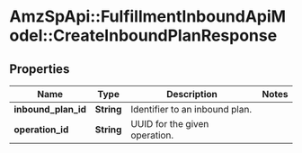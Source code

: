 # AmzSpApi::FulfillmentInboundApiModel::CreateInboundPlanResponse

## Properties
Name | Type | Description | Notes
------------ | ------------- | ------------- | -------------
**inbound_plan_id** | **String** | Identifier to an inbound plan. | 
**operation_id** | **String** | UUID for the given operation. | 

